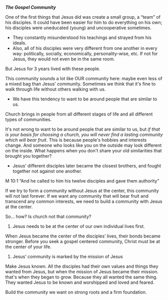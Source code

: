 
_**The Gospel Community**_

One of the first things that Jesus did was create a small group, a “team” of his disciples. It could have been easier for him to do everything on his own; his disciples were uneducated (young) and uncooperative sometimes.

- They constantly misunderstood his teachings and strayed from his ideals.
- Also, all of his disciples were very different from one another in every way: politically, socially, economically, personality-wise, etc. If not for Jesus, they would not even be in the same room.

But Jesus for 3 years lived with these people.

This community sounds a lot like OUR community here: maybe even less of a mixed bag than Jesus’ community. Sometimes we think that it's fine to walk through life without others walking with us.

- We have this tendency to want to be around people that are similar to us.

Church brings in people from all different stages of life and all different types of communities.

It's not wrong to want to be around people that are similar to us, but _if that is your basis for choosing a church, you will never find a lasting community which will bear fruit_. This is because people's hobbies and interests change. And someone who looks like you on the outside may look different on the inside. What happens when you don't share your old similarities that brought you together?

- Jesus’ different disciples later became the closest brothers, and fought together not against one another.

M 10:1 “And he called to him his twelve disciples and gave them authority”

If we try to form a community without Jesus at the center, this community will not last forever. If we want any community that will bear fruit and transcend any common interests, we need to build a community with Jesus at the center.

So… how? Is church not that community?

1. Jesus needs to be at the center of our own individual lives first.

When Jesus became the center of the disciples’ lives, their bonds became stronger. Before you seek a gospel centered community, Christ must be at the center of your life.

1. Jesus’ community is marked by the mission of Jesus

Make Jesus known. All the disciples had their own values and things they wanted from Jesus, but when the mission of Jesus became their mission. that's when they began to grow. Because they all wanted the same thing. They wanted Jesus to be known and worshipped and loved and feared.

Build the community we want on strong roots and a firm foundation.